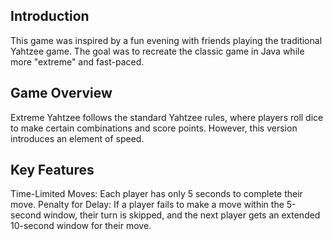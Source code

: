 
## Introduction

This game was inspired by a fun evening with friends playing the traditional Yahtzee game. The goal was to recreate the classic game in Java while more "extreme" and fast-paced.


## Game Overview

Extreme Yahtzee follows the standard Yahtzee rules, where players roll dice to make certain combinations and score points. However, this version introduces an element of speed.


## Key Features

Time-Limited Moves: Each player has only 5 seconds to complete their move. 
Penalty for Delay: If a player fails to make a move within the 5-second window, their turn is skipped, and the next player gets an extended 10-second window for their move.
